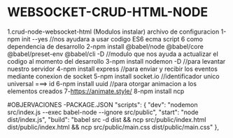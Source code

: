# WEBSOCKET-CRUD-HTML-NODE
1.crud-node-websocket-html (Modulos instalar)
archivo de configuracion
1-npm init --yes
//nos ayudara a usar codigo ES6 ecma script 6  como dependencia de desarrollo
2-npm install @babel/node @babel/core @babel/preset-env @babel/cli -D
//modulo que nos ayuda a actualizar el codigo al momento del desarrollo
3-npm install nodemon -D
//para levantar nuestro servidor
4-npm install express
//para enviar y recibir los eventos mediante conexion de socket
5-npm install socket.io
//identificador unico universal ===> id
6-npm install uuid
//para otorgar animacion a los elementos creados 
7-https://animate.style/
8-npm install ncp






#OBJERVACIONES 
-PACKAGE.JSON
  "scripts": {
    "dev": "nodemon src/index.js --exec babel-node --ignore src/public",
    "start": "node dist/index.js",
    "build": "babel src -d dist && ncp src/public/index.html dist/public/index.html && ncp src/public/main.css dist/public/main.css"
  },
